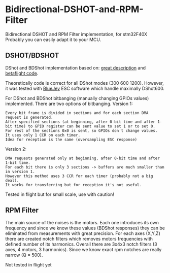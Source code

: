# Bidirectional-DSHOT-and-RPM-Filter

Bidirectional DSHOT and RPM Filter implementation, for stm32F40X
Probably you can easily adapt it to your MCU.

## DSHOT/BDSHOT

DShot and BDShot implementation based on: [great description](https://brushlesswhoop.com/dshot-and-bidirectional-dshot/) and [betaflight code](https://github.com/betaflight/betaflight/tree/master/src/main/drivers).

Theoretically code is correct for all DShot modes (300 600 1200). However, it was tested with [BlueJey](https://github.com/mathiasvr/bluejay) ESC software which handle maximally DShot600.

For DShot and BDShot bitbanging (manually changing GPIOs values) implemented. There are two options of bitbanging.
Version 1:

    Every bit frame is divided in sections and for each section DMA request is generated.
    After specified sections (at beginning, after 0-bit time and after 1-bit time) to GPIO register can be sent value to set 1 or to set 0.
    For rest of the sections 0x0 is sent, so GPIOs don't change values.
    It uses only 1 CCR on each timer.
    Idea for reception is the same (oversampling ESC response)

Version 2:

    DMA requests generated only at beginning, after 0-bit time and after 1-bit time.
    For each bit there is only 3 sections -> buffers are much smaller than in version 1.
    However this method uses 3 CCR for each timer (probably not a big deal).
    It works for transferring but for reception it's not useful.

Tested in flight but for small scale, use with caution!

## RPM Filter

The main source of the noises is the motors. Each one introduces its own frequency and since we know these values (BDShot responses) they can be eliminated from measurements with great precision. For each axes (X,Y,Z) there are created notch filters which removes motors frequencies with defined number of its harmonics. Overall there are 3x4x3 notch filters (3 axes, 4 motors, 3 harmonics). Since we know exact rpm notches are really narrow (Q = 500).

Not tested in flight yet
